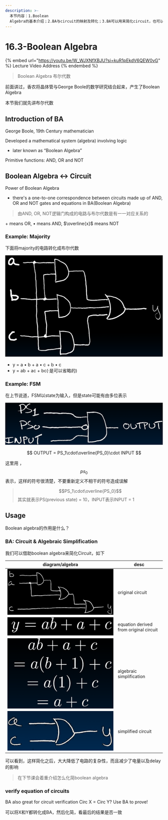 ```yaml
---
description: >-
  本节内容：1.Boolean
  Algebra的基本介绍；2.BA与circuit的映射及转化；3.BA可以用来简化circuit，也可以用来比较circuit；
---
```


# 16.3-Boolean Algebra

{% embed url="https://youtu.be/W_WJXNfXBJU?si=kuR1pEkdV6QEW0vG" %}
Lecture Video Address
{% endembed %}

> Boolean Algebra 布尔代数

前面讲过，香农将晶体管与George Boole的数学研究结合起来，产生了Boolean Algebra

本节我们就先讲布尔代数

## Introduction of BA

George Boole, 19th Century mathematician

Developed a mathematical system (algebra) involving logic

* later known as “Boolean Algebra”

Primitive functions: AND, OR and NOT

## Boolean Algebra ↔ Circuit

Power of Boolean Algebra

* there's a one-to-one correspondence between circuits made up of AND, OR and NOT gates and equations in BA(Boolean Algebra)

> 由AND, OR, NOT逻辑门构成的电路与布尔代数是有一一对应关系的

\+ means OR, • means AND, $\overline{x}$ means NOT

### Example: Majority

下面将majority的电路转化成布尔代数

![majority circuit](.image/image-20240613133642047.png)

* y = a • b + a • c + b • c
* y = ab + ac + bc(·是可以省略的)

### Example: FSM

在上节说道，FSM以state为输入，但是state可能有由多位表示

![2-bit PS](.image/image-20240613154307591.png)

$$
OUTPUT = PS_1\cdot\overline{PS_0}\cdot INPUT
$$

这里用  ， $$ps_0$$ 表示，这样的符号很清楚，不要重新定义不相干的符号造成误解

> $$PS_1\cdot\overline{PS_0}$$ 其实就表示PS(previous state) = 10，INPUT表示INPUT = 1

## Usage

Boolean algebra的作用是什么？

### BA: Circuit & Algebraic Simplification

我们可以借助boolean algebra来简化Circuit，如下

| diagram/algebra                                                | desc                                   |
| -------------------------------------------------------------- | -------------------------------------- |
| ![image-20240613155016212](.image/image-20240613155016212.png) | original circuit                       |
| ![image-20240613155019179](.image/image-20240613155019179.png) | equation derived from original circuit |
| ![image-20240613155022150](.image/image-20240613155022150.png) | algebraic simplification               |
| ![image-20240613155025364](.image/image-20240613155025364.png) | simplified circuit                     |

可以看到，这样简化之后，大大降低了电路的复杂性，而且减少了电量以及delay的影响

> 在下节课会着重介绍怎么化简boolean algebra

### verify equation of circuits

BA also great for circuit verification Circ X = Circ Y? Use BA to prove!

可以将X和Y都转化成BA，然后化简，看最后的结果是否一致
